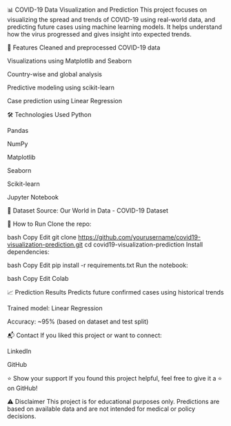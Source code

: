 📊 COVID-19 Data Visualization and Prediction
This project focuses on visualizing the spread and trends of COVID-19 using real-world data, and predicting future cases using machine learning models. It helps understand how the virus progressed and gives insight into expected trends.

📌 Features
Cleaned and preprocessed COVID-19 data

Visualizations using Matplotlib and Seaborn

Country-wise and global analysis

Predictive modeling using scikit-learn

Case prediction using Linear Regression

🛠️ Technologies Used
Python

Pandas

NumPy

Matplotlib

Seaborn

Scikit-learn

Jupyter Notebook

📁 Dataset
Source: Our World in Data - COVID-19 Dataset

🚀 How to Run
Clone the repo:

bash
Copy
Edit
git clone https://github.com/yourusername/covid19-visualization-prediction.git
cd covid19-visualization-prediction
Install dependencies:

bash
Copy
Edit
pip install -r requirements.txt
Run the notebook:

bash
Copy
Edit
Colab


📈 Prediction Results
Predicts future confirmed cases using historical trends

Trained model: Linear Regression

Accuracy: ~95% (based on dataset and test split)

📬 Contact
If you liked this project or want to connect:

LinkedIn

GitHub

⭐ Show your support
If you found this project helpful, feel free to give it a ⭐ on GitHub!

⚠️ Disclaimer
This project is for educational purposes only. Predictions are based on available data and are not intended for medical or policy decisions.


